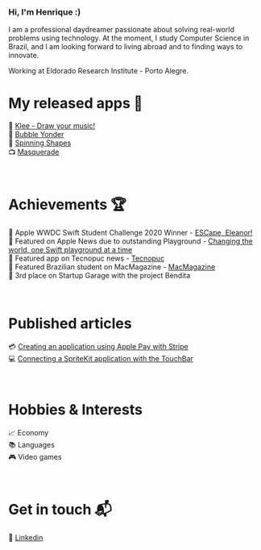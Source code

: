 ### **Hi, I'm Henrique :)**  

I am a professional daydreamer passionate about solving real-world problems using technology. At the moment, I study Computer Science in Brazil, and I am looking forward to living abroad and to finding ways to innovate.

Working at Eldorado Research Institute - Porto Alegre.

# My released apps 📱
🎨 [Klee - Draw your music!](https://apps.apple.com/us/app/klee-draw-your-music/id1485449696)  
📆 [Bubble Yonder](https://apps.apple.com/br/app/bubble-yonder/id1473176307)  
👾 [Spinning Shapes](https://apps.apple.com/us/app/spinning-shapes/id1475284364)  
📺 [Masquerade](https://apps.apple.com/us/app/masquerade-hide-your-face/id1464785868)  
  
<br />
 
 
 
# Achievements 🏆
🍎 Apple WWDC Swift Student Challenge 2020 Winner - [ESCape, Eleanor!](https://github.com/henriqueconte/ESCapeEleanorWWDC20-Accepted)  
📰 Featured on Apple News due to outstanding Playground - [Changing the world, one Swift playground at a time](https://developer.apple.com/news/?id=aprhkd7d)  
📰 Featured app on Tecnopuc news - [Tecnopuc](https://www.pucrs.br/tecnopuc/2020/10/16/estudantes-criam-aplicativo-que-combate-o-desperdicio-de-alimentos/)  
📰 Featured Brazilian student on MacMagazine - [MacMagazine](https://macmagazine.com.br/post/2020/06/25/dia-3-da-wwdc-brasileiro-destacado-no-swift-student-challenge-lisa-jackson-e-ex-procurador-geral-dos-eua-discutem-diversidade/)  
📰 3rd place on Startup Garage with the project Bendita  

<br />

# Published articles
💳 [Creating an application using Apple Pay with Stripe](https://medium.com/academy-poa/criando-aplicação-completa-utilizando-o-apple-pay-ef6c14d49669)  
💻 [Connecting a SpriteKit application with the TouchBar](https://medium.com/academy-poa/connecting-a-spritekit-application-with-the-touchbar-86f057aa5117)

<br />

# Hobbies & Interests 
📈 Economy  
📚 Languages  
🎮 Video games  

<br />

# Get in touch 📬
💼 [Linkedin](https://www.linkedin.com/in/henrique-conte-7b2283180/)  


